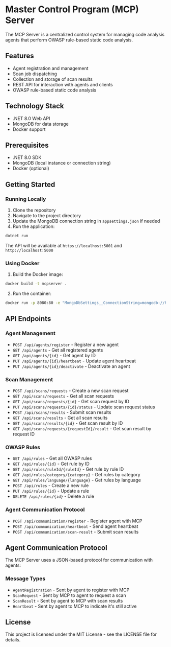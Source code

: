# Master Control Program (MCP) Server

The MCP Server is a centralized control system for managing code analysis agents that perform OWASP rule-based static code analysis.

## Features

- Agent registration and management
- Scan job dispatching
- Collection and storage of scan results
- REST API for interaction with agents and clients
- OWASP rule-based static code analysis

## Technology Stack

- .NET 8.0 Web API
- MongoDB for data storage
- Docker support

## Prerequisites

- .NET 8.0 SDK
- MongoDB (local instance or connection string)
- Docker (optional)

## Getting Started

### Running Locally

1. Clone the repository
2. Navigate to the project directory
3. Update the MongoDB connection string in `appsettings.json` if needed
4. Run the application:

```bash
dotnet run
```

The API will be available at `https://localhost:5001` and `http://localhost:5000`

### Using Docker

1. Build the Docker image:

```bash
docker build -t mcpserver .
```

2. Run the container:

```bash
docker run -p 8080:80 -e "MongoDbSettings__ConnectionString=mongodb://host.docker.internal:27017" mcpserver
```

## API Endpoints

### Agent Management

- `POST /api/agents/register` - Register a new agent
- `GET /api/agents` - Get all registered agents
- `GET /api/agents/{id}` - Get agent by ID
- `PUT /api/agents/{id}/heartbeat` - Update agent heartbeat
- `PUT /api/agents/{id}/deactivate` - Deactivate an agent

### Scan Management

- `POST /api/scans/requests` - Create a new scan request
- `GET /api/scans/requests` - Get all scan requests
- `GET /api/scans/requests/{id}` - Get scan request by ID
- `PUT /api/scans/requests/{id}/status` - Update scan request status
- `POST /api/scans/results` - Submit scan results
- `GET /api/scans/results` - Get all scan results
- `GET /api/scans/results/{id}` - Get scan result by ID
- `GET /api/scans/requests/{requestId}/result` - Get scan result by request ID

### OWASP Rules

- `GET /api/rules` - Get all OWASP rules
- `GET /api/rules/{id}` - Get rule by ID
- `GET /api/rules/ruleId/{ruleId}` - Get rule by rule ID
- `GET /api/rules/category/{category}` - Get rules by category
- `GET /api/rules/language/{language}` - Get rules by language
- `POST /api/rules` - Create a new rule
- `PUT /api/rules/{id}` - Update a rule
- `DELETE /api/rules/{id}` - Delete a rule

### Agent Communication Protocol

- `POST /api/communication/register` - Register agent with MCP
- `POST /api/communication/heartbeat` - Send agent heartbeat
- `POST /api/communication/scan-result` - Submit scan results

## Agent Communication Protocol

The MCP Server uses a JSON-based protocol for communication with agents:

### Message Types

- `AgentRegistration` - Sent by agent to register with MCP
- `ScanRequest` - Sent by MCP to agent to request a scan
- `ScanResult` - Sent by agent to MCP with scan results
- `Heartbeat` - Sent by agent to MCP to indicate it's still active

## License

This project is licensed under the MIT License - see the LICENSE file for details. 